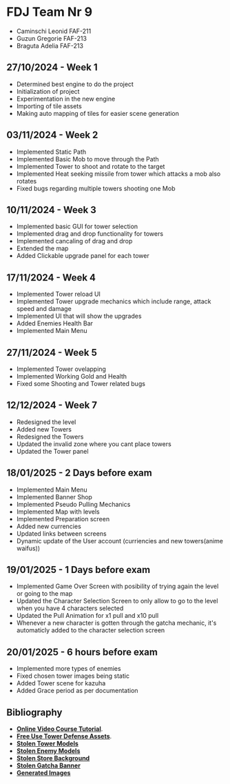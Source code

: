 # FDJ Team Nr 9
* Caminschi Leonid FAF-211
* Guzun Gregorie FAF-213
* Braguta Adelia FAF-213

## 27/10/2024 - Week 1
* Determined best engine to do the project
* Initialization of project
* Experimentation in the new engine
* Importing of tile assets
* Making auto mapping of tiles for easier scene generation 

## 03/11/2024 - Week 2
* Implemented Static Path
* Implemented Basic Mob to move through the Path
* Implemented Tower to shoot and rotate to the target
* Implemented Heat seeking missile from tower which attacks a mob also rotates
* Fixed bugs regarding multiple towers shooting one Mob

## 10/11/2024 - Week 3
* Implemented basic GUI for tower selection
* Implemented drag and drop functionality for towers
* Implemented cancaling of drag and drop
* Extended the map 
* Added Clickable upgrade panel for each tower

## 17/11/2024 - Week 4
* Implemented Tower reload UI
* Implemented Tower upgrade mechanics which include range, attack speed and damage
* Implemented UI that will show the upgrades
* Added Enemies Health Bar
* Implemented Main Menu

## 27/11/2024 - Week 5
* Implemented Tower ovelapping
* Implemented Working Gold and Health
* Fixed some Shooting and Tower related bugs

## 12/12/2024 - Week 7
* Redesigned the level
* Added new Towers
* Redesigned the Towers
* Updated the invalid zone where you cant place towers
* Updated the Tower panel

## 18/01/2025 - 2 Days before exam
* Implemented Main Menu
* Implemented Banner Shop
* Implemented Pseudo Pulling Mechanics
* Implemented Map with levels
* Implemented Preparation screen
* Added new currencies
* Updated links between screens
* Dynamic update of the User account (curriencies and new towers(anime waifus))

## 19/01/2025 - 1 Days before exam
* Implemented Game Over Screen with posibility of trying again the level or going to the map
* Updated the Character Selection Screen to only allow to go to the level when you have 4 characters selected
* Updated the Pull Animation for x1 pull and x10 pull
* Whenever a new character is gotten through the gatcha mechanic, it's automaticly added to the character selection screen

## 20/01/2025 - 6 hours before exam
* Implemented more types of enemies
* Fixed chosen tower images being static
* Added Tower scene for kazuha
* Added Grace period as per documentation

## Bibliography
* **[Online Video Course Tutorial](https://www.youtube.com/watch?v=tR_8Ch9aZ_Q&list=PLPuNhh82sRgk7S85quXb2_XI8b_jbmruB)**.
* **[Free Use Tower Defense Assets](https://www.kenney.nl/assets/tower-defense-top-down)**.
* **[Stolen Tower Models](https://www.instagram.com/ekasetyanugraha/)**
* **[Stolen Enemy Models](https://www.redbubble.com/i/notebook/Genshin-Impact-Anemo-Slime-Pixel-Art-by-pixelsinnit/98219218.WX3NH)**
* **[Stolen Store Background](https://www.deviantart.com/emilylily1423/art/Background-of-Crossover-mart-1052857991)**
* **[Stolen Gatcha Banner](https://genshin.hoyoverse.com/en/)**
* **[Generated Images](https://designer.microsoft.com/)**
